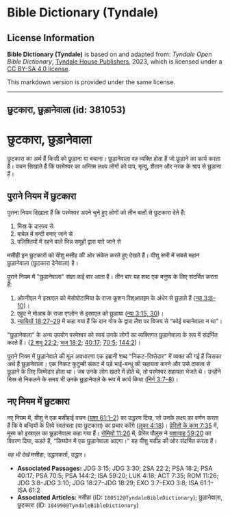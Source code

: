 # Bible Dictionary (Tyndale)

## License Information

**Bible Dictionary (Tyndale)** is based on and adapted from: _Tyndale Open Bible Dictionary_, [Tyndale House Publishers](https://tyndaleopenresources.com/), 2023, which is licensed under a [CC BY-SA 4.0 license](https://creativecommons.org/licenses/by-sa/4.0/legalcode.en).

This markdown version is provided under the same license.



--------------------------------

## छुटकारा, छुड़ानेवाला (id: 381053)

छुटकारा, छुड़ानेवाला
====================

छुटकारा का अर्थ हैं किसी को छुड़ाना या बचाना। छुड़ानेवाला वह व्यक्ति होता हैं जो छुड़ाने का कार्य करता हैं। वचन सिखाते हैं कि परमेश्वर का अन्तिम लक्ष्य लोगों को पाप, मृत्यु, शैतान और नरक के श्राप से छुड़ाना हैं।

पुराने नियम में छुटकारा
-----------------------

पुराना नियम दिखाता हैं कि परमेश्वर अपने चुने हुए लोगों को तीन बातों से छुटकारा देते हैं:

1. मिस्र के दासत्व से
2. बाबेल में बन्दी बनाए जाने से
3. पलिश्तियों में रहने वाले भिन्न समूहों द्वारा मारे जाने से

मसीही इन छुटकारों को यीशु मसीह की ओर संकेत करते हुए देखते हैं। यीशु सभी में सबसे महान छुड़ानेवाला (छुटकारा देनेवाला) है।

पुराने नियम में "छुड़ानेवाला" संज्ञा कई बार आता हैं। तीन बार यह शब्द एक मनुष्य के लिए संदर्भित करता हैं:

1. ओत्नीएल ने इस्राएल को मेसोपोटामिया के राजा कूशन रिश्आतइम के अंधेर से छुड़ाते हैं ([न्या 3:8–10](https://ref.ly/Judg3:8-Judg3:10))।
2. एहूद ने मोआब के राजा एग्लोन से इस्राएल को छुड़ाया ([न्या 3:15, 30](https://ref.ly/Judg3:15,Judg3:30))।
3. [न्यायियों 18:27–29](https://ref.ly/Judg18:27-Judg18:29) में कहा गया हैं कि दान गोत्र के द्वारा लैश पर विजय से “कोई बचानेवाला न था”।

"छुड़ानेवाला" के अन्य उपयोग परमेश्वर को स्वयं उनके लोगों का व्यक्तिगत छुड़ानेवाला के रूप में संदर्भित करते हैं। ([2 शमू 22:2](https://ref.ly/2Sam22:2); [भज 18:2](https://ref.ly/Ps18:2); [40:17](https://ref.ly/Ps40:17); [70:5](https://ref.ly/Ps70:5); [144:2](https://ref.ly/Ps144:2))।

पुराने नियम में छुड़ानेवाले की मूल अवधारणा एक इब्रानी शब्द "निकट\-रिश्तेदार" में व्यक्त की गई हैं जिसका अर्थ हैं छुड़ानेवाला। एक निकट कुटुम्बी संकट में पड़े भाई\-बन्धु की सहायता करने और उसे दासत्व से छुड़ाने के लिए जिम्मेदार होता था। जब उनके लोग खतरे में होते थे, तो परमेश्वर सहायता भेजते थे। उन्होंने मिस्र से निकलने के समय भी उनके छुड़ानेवाले के रूप में कार्य किया ([निर्ग 3:7–8](https://ref.ly/Exod3:7-Exod3:8))।

नए नियम में छुटकारा
-------------------

नए नियम में, यीशु ने एक मसीहाई वचन ([यशा 61:1–2](https://ref.ly/Isa61:1-Isa61:2)) का उद्धरण दिया, जो उनके लक्ष्य का वर्णन करता हैं कि वे बन्दियों के लिये स्वतंत्रता (या छुटकारा) का प्रचार करेंगे ([लूका 4:18](https://ref.ly/Luke4:18))। [प्रेरितों के काम 7:35](https://ref.ly/Acts7:35) में, मूसा को इस्राएल का छुड़ानेवाला कहा गया हैं। [रोमियों 11:26](https://ref.ly/Rom11:26) में, प्रेरित पौलुस ने [यशायाह 59:20](https://ref.ly/Isa59:20) का विवरण दिया, कहते हैं, “सिय्योन में एक छुड़ानेवाला आएगा।” यह यीशु मसीह की ओर संदर्भित करता हैं।

*यह भी देखें* मसीहा; उद्धारकर्ता, उद्धार।

* **Associated Passages:** JDG 3:15; JDG 3:30; 2SA 22:2; PSA 18:2; PSA 40:17; PSA 70:5; PSA 144:2; ISA 59:20; LUK 4:18; ACT 7:35; ROM 11:26; JDG 3:8–JDG 3:10; JDG 18:27–JDG 18:29; EXO 3:7–EXO 3:8; ISA 61:1–ISA 61:2
* **Associated Articles:** मसीहा (ID: `180512@TyndaleBibleDictionary`); छुड़ानेवाला, छुटकारा (ID: `184998@TyndaleBibleDictionary`)

